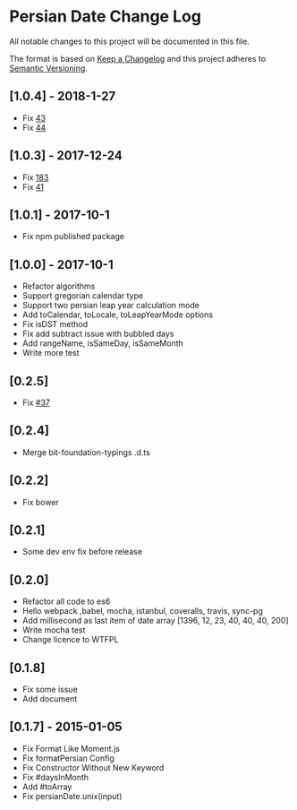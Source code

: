 # Persian Date Change Log
All notable changes to this project will be documented in this file.

The format is based on [Keep a Changelog](https://keepachangelog.com/) 
and this project adheres to [Semantic Versioning](https://semver.org/).

## [1.0.4] - 2018-1-27
- Fix [43](https://github.com/babakhani/PersianDate/issues/43)
- Fix [44](https://github.com/babakhani/PersianDate/issues/44)

## [1.0.3] - 2017-12-24
- Fix [183](https://github.com/babakhani/pwt.datepicker/issues/183)
- Fix [41](https://github.com/babakhani/PersianDate/issues/41)

## [1.0.1] - 2017-10-1
- Fix npm published package

## [1.0.0] - 2017-10-1
- Refactor algorithms
- Support gregorian calendar type
- Support two persian leap year calculation mode
- Add toCalendar, toLocale, toLeapYearMode options
- Fix isDST method
- Fix add subtract issue with bubbled days
- Add rangeName, isSameDay, isSameMonth
- Write more test

## [0.2.5]
- Fix [#37](https://github.com/babakhani/PersianDate/issues/37)

## [0.2.4]
- Merge bit-foundation-typings .d.ts

## [0.2.2]
- Fix bower 

## [0.2.1]
- Some dev env fix before release 

## [0.2.0] 
- Refactor all code to es6
- Hello webpack ,babel, mocha, istanbul, coveralls, travis, sync-pg
- Add millisecond as last item of date array [1396, 12, 23, 40, 40, 40, 200]
- Write mocha test
- Change licence to WTFPL

## [0.1.8]
- Fix some issue
- Add document

## [0.1.7] - 2015-01-05
- Fix Format Like Moment.js
- Fix formatPersian Config
- Fix Constructor Without New Keyword
- Fix #daysInMonth
- Add #toArray
- Fix persianDate.unix(input)  
